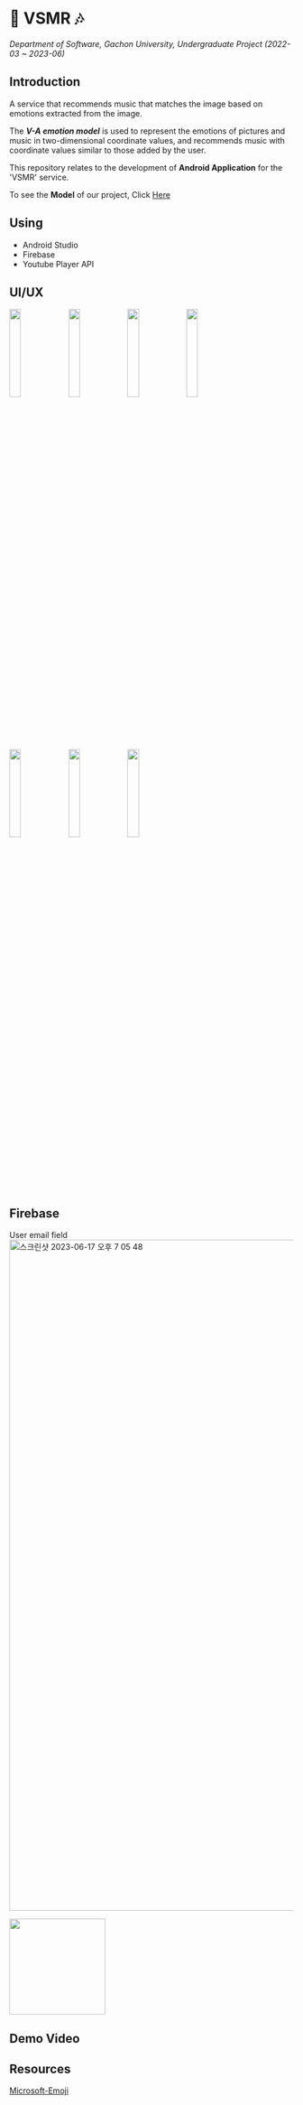 # 📸 VSMR 🎶
*Department of Software, Gachon University, Undergraduate Project (2022-03 ~ 2023-06)*

## Introduction
 A service that recommends music that matches the image based on emotions extracted from the image.

The ***V-A emotion model*** is used to represent the emotions of pictures and music in two-dimensional coordinate values, and recommends music with coordinate values similar to those added by the user.


This repository relates to the development of **Android Application** for the 'VSMR' service.

To see the **Model** of our project, Click [Here]()

## Using
  - Android Studio
  - Firebase 
  - Youtube Player API

## UI/UX
<img src ="https://github.com/tun111-jun/VSMR/assets/101571762/d68336f7-00bb-4b5e-a575-e7fa3cb3e8f4" width="20%" height="20%"/>
<img src ="https://github.com/tun111-jun/VSMR/assets/101571762/f35405ef-201d-412c-89d0-20b9daa0a95e" width="20%" height="20%"/>
<img src ="https://github.com/tun111-jun/VSMR/assets/101571762/f095623d-f2d7-4473-944e-abcb2e42b580" width="20%" height="20%"/>
<img src ="https://github.com/tun111-jun/VSMR/assets/101571762/60f03025-329e-4318-aa53-607a1a7adf0f" width="20%" height="20%"/>
<img src ="https://github.com/tun111-jun/VSMR/assets/101571762/3193bf96-006f-4569-9213-2391591a15db" width="20%" height="20%"/>
<img src ="https://github.com/tun111-jun/VSMR/assets/101571762/6bdaff22-36ca-402c-b3e3-ece0986bb53d" width="20%" height="20%"/>
<img src ="https://github.com/tun111-jun/VSMR/assets/101571762/664b362e-8673-4f01-bdc5-a3a461581fd1" width="20%" height="20%"/>

## Firebase
User email field
<img width="1189" alt="스크린샷 2023-06-17 오후 7 05 48" src="https://github.com/ShinJunYoung/TuneYourArea/assets/90844568/0259d184-d4a1-45f2-84c8-a7582bcc05f7">



<img src ="https://github.com/tun111-jun/VSMR/assets/101571762/2ed12990-4619-4c82-b560-98e7dd461a01" width="170"/>


## Demo Video


## Resources
[Microsoft-Emoji](https://github.com/microsoft/fluentui-emoji)
